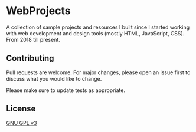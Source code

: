 # WebProjects
A collection of sample projects and resources I built since I started working with web development and design tools (mostly HTML, JavaScript, CSS). From 2018 till present.

## Contributing
Pull requests are welcome. For major changes, please open an issue first to discuss what you would like to change.

Please make sure to update tests as appropriate.

## License
[GNU GPL v3](https://choosealicense.com/licenses/gpl-3.0/)
